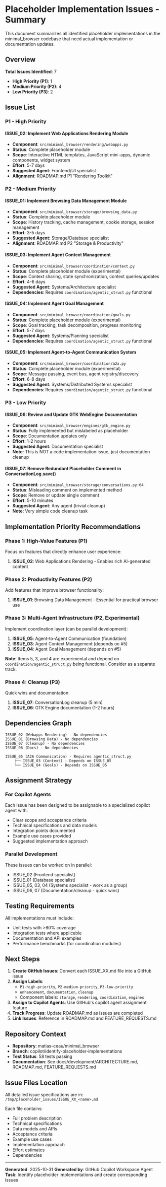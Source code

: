 # Placeholder Implementation Issues - Summary

This document summarizes all identified placeholder implementations in the minimal_browser codebase that need actual implementation or documentation updates.

## Overview
**Total Issues Identified**: 7
- **High Priority (P1)**: 1
- **Medium Priority (P2)**: 4  
- **Low Priority (P3)**: 2

## Issue List

### P1 - High Priority

#### ISSUE_02: Implement Web Applications Rendering Module
- **Component**: `src/minimal_browser/rendering/webapps.py`
- **Status**: Complete placeholder module
- **Scope**: Interactive HTML templates, JavaScript mini-apps, dynamic components, widget system
- **Effort**: 5-7 days
- **Suggested Agent**: Frontend/UI specialist
- **Alignment**: ROADMAP.md P1 "Rendering Toolkit"

### P2 - Medium Priority

#### ISSUE_01: Implement Browsing Data Management Module
- **Component**: `src/minimal_browser/storage/browsing_data.py`
- **Status**: Complete placeholder module
- **Scope**: History tracking, cache management, cookie storage, session management
- **Effort**: 3-5 days
- **Suggested Agent**: Storage/Database specialist
- **Alignment**: ROADMAP.md P2 "Storage & Productivity"

#### ISSUE_03: Implement Agent Context Management
- **Component**: `src/minimal_browser/coordination/context.py`
- **Status**: Complete placeholder module (experimental)
- **Scope**: Context sharing, state synchronization, context queries/updates
- **Effort**: 4-6 days
- **Suggested Agent**: Systems/Architecture specialist
- **Dependencies**: Requires `coordination/agentic_struct.py` functional

#### ISSUE_04: Implement Agent Goal Management
- **Component**: `src/minimal_browser/coordination/goals.py`
- **Status**: Complete placeholder module (experimental)
- **Scope**: Goal tracking, task decomposition, progress monitoring
- **Effort**: 5-7 days
- **Suggested Agent**: Systems/Planning specialist
- **Dependencies**: Requires `coordination/agentic_struct.py` functional

#### ISSUE_05: Implement Agent-to-Agent Communication System
- **Component**: `src/minimal_browser/coordination/a2a.py`
- **Status**: Complete placeholder module (experimental)
- **Scope**: Message passing, event bus, agent registry/discovery
- **Effort**: 6-8 days
- **Suggested Agent**: Systems/Distributed Systems specialist
- **Dependencies**: Requires `coordination/agentic_struct.py` functional

### P3 - Low Priority

#### ISSUE_06: Review and Update GTK WebEngine Documentation
- **Component**: `src/minimal_browser/engines/gtk_engine.py`
- **Status**: Fully implemented but mislabeled as placeholder
- **Scope**: Documentation updates only
- **Effort**: 1-2 hours
- **Suggested Agent**: Documentation specialist
- **Note**: This is NOT a code implementation issue, just documentation cleanup

#### ISSUE_07: Remove Redundant Placeholder Comment in ConversationLog.save()
- **Component**: `src/minimal_browser/storage/conversations.py:64`
- **Status**: Misleading comment on implemented method
- **Scope**: Remove or update single comment
- **Effort**: 5-10 minutes
- **Suggested Agent**: Any agent (trivial cleanup)
- **Note**: Very simple code cleanup task

## Implementation Priority Recommendations

### Phase 1: High-Value Features (P1)
Focus on features that directly enhance user experience:
1. **ISSUE_02**: Web Applications Rendering - Enables rich AI-generated content

### Phase 2: Productivity Features (P2)
Add features that improve browser functionality:
1. **ISSUE_01**: Browsing Data Management - Essential for practical browser use

### Phase 3: Multi-Agent Infrastructure (P2, Experimental)
Implement coordination layer (can be parallel development):
1. **ISSUE_05**: Agent-to-Agent Communication (foundation)
2. **ISSUE_03**: Agent Context Management (depends on #5)
3. **ISSUE_04**: Agent Goal Management (depends on #5)

**Note**: Items 5, 3, and 4 are experimental and depend on `coordination/agentic_struct.py` being functional. Consider as a separate track.

### Phase 4: Cleanup (P3)
Quick wins and documentation:
1. **ISSUE_07**: ConversationLog cleanup (5 min)
2. **ISSUE_06**: GTK Engine documentation (1-2 hours)

## Dependencies Graph

```
ISSUE_02 (Webapps Rendering) - No dependencies
ISSUE_01 (Browsing Data) - No dependencies
ISSUE_07 (Cleanup) - No dependencies
ISSUE_06 (Docs) - No dependencies

ISSUE_05 (A2A Communication) - Requires agentic_struct.py
    ├── ISSUE_03 (Context) - Depends on ISSUE_05
    └── ISSUE_04 (Goals) - Depends on ISSUE_05
```

## Assignment Strategy

### For Copilot Agents
Each issue has been designed to be assignable to a specialized copilot agent with:
- Clear scope and acceptance criteria
- Technical specifications and data models
- Integration points documented
- Example use cases provided
- Suggested implementation approach

### Parallel Development
These issues can be worked on in parallel:
- ISSUE_02 (Frontend specialist)
- ISSUE_01 (Database specialist)
- ISSUE_05, 03, 04 (Systems specialist - work as a group)
- ISSUE_06, 07 (Documentation/cleanup - quick wins)

## Testing Requirements
All implementations must include:
- Unit tests with >80% coverage
- Integration tests where applicable
- Documentation and API examples
- Performance benchmarks (for coordination modules)

## Next Steps

1. **Create GitHub Issues**: Convert each ISSUE_XX.md file into a GitHub issue
2. **Assign Labels**: 
   - `P1-high-priority`, `P2-medium-priority`, `P3-low-priority`
   - `enhancement`, `documentation`, `cleanup`
   - Component labels: `storage`, `rendering`, `coordination`, `engines`
3. **Assign to Copilot Agents**: Use GitHub's copilot agent assignment feature
4. **Track Progress**: Update ROADMAP.md as issues are completed
5. **Link Issues**: Reference in ROADMAP.md and FEATURE_REQUESTS.md

## Repository Context
- **Repository**: matias-ceau/minimal_browser
- **Branch**: copilot/identify-placeholder-implementations
- **Test Status**: 58 tests passing
- **Documentation**: See docs/development/ARCHITECTURE.md, ROADMAP.md, FEATURE_REQUESTS.md

## Issue Files Location
All detailed issue specifications are in: `/tmp/placeholder_issues/ISSUE_XX_<name>.md`

Each file contains:
- Full problem description
- Technical specifications
- Data models and APIs
- Acceptance criteria
- Example use cases
- Implementation approach
- Effort estimates
- Dependencies

---

**Generated**: 2025-10-31
**Generated by**: GitHub Copilot Workspace Agent
**Task**: Identify placeholder implementations and create corresponding issues
